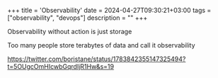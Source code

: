+++
title = 'Observability'
date = 2024-04-27T09:30:21+03:00
tags = ["observability", "devops"]
description = ""
+++

Observability without action is just storage

Too many people store terabytes of data and call it observability

https://twitter.com/boristane/status/1783842355147325494?t=5OUgcOmHIcwbGqrdIjR1Hw&s=19